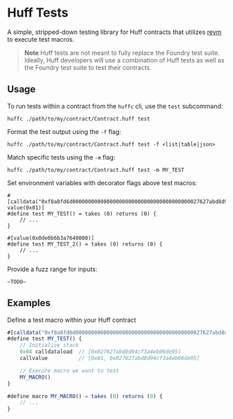 # Huff Tests

A simple, stripped-down testing library for Huff contracts that utilizes [revm](https://github.com/bluealloy/revm) to execute test macros.

> **Note**
> Huff tests are not meant to fully replace the Foundry test suite. Ideally, Huff developers will use a combination of
> Huff tests as well as the Foundry test suite to test their contracts.

## Usage
To run tests within a contract from the `huffc` cli, use the `test` subcommand:
```
huffc ./path/to/my/contract/Contract.huff test
```

Format the test output using the `-f` flag:
```
huffc ./path/to/my/contract/Contract.huff test -f <list|table|json>
```

Match specific tests using the `-m` flag:
```
huffc ./path/to/my/contract/Contract.huff test -m MY_TEST
```

Set environment variables with decorator flags above test macros:
```
#[calldata("0xf8a8fd6d00000000000000000000000000000000000000027627abd8d94cf3a4eb06de95"), value(0x01)]
#define test MY_TEST() = takes (0) returns (0) {
    // ...
}

#[value(0x0de0b6b3a7640000)]
#define test MY_TEST_2() = takes (0) returns (0) {
    // ...
}
```

Provide a fuzz range for inputs:
```
~TODO~
```

## Examples

Define a test macro within your Huff contract
```js
#[calldata("0xf8a8fd6d00000000000000000000000000000000000000027627abd8d94cf3a4eb06de95"), value(0x01)]
#define test MY_TEST() {
    // Initialize stack
    0x04 calldataload  // [0x027627abd8d94cf3a4eb06de95]
    callvalue          // [0x01, 0x027627abd8d94cf3a4eb06de95]

    // Execute macro we want to test
    MY_MACRO()
}

#define macro MY_MACRO() = takes (0) returns (0) {
    // ...
}
```